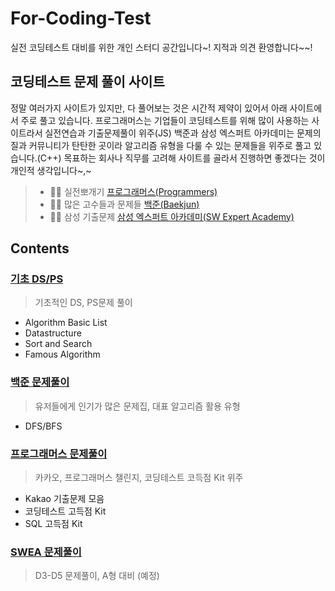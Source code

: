 # For-Coding-Test
 실전 코딩테스트 대비를 위한 개인 스터디 공간입니다~! 지적과 의견 환영합니다~~!

## 코딩테스트 문제 풀이 사이트
정말 여러가지 사이트가 있지만, 다 풀어보는 것은 시간적 제약이 있어서 아래 사이트에서 주로 풀고 있습니다. 프로그래머스는 기업들이 코딩테스트를 위해 많이 사용하는 사이트라서 실전연습과 기출문제풀이 위주(JS) 백준과 삼성 엑스퍼트 아카데미는 문제의 질과 커뮤니티가 탄탄한 곳이라 알고리즘 유형을 다룰 수 있는 문제들을 위주로 풀고 있습니다.(C++) 목표하는 회사나 직무를 고려해 사이트를 골라서 진행하면 좋겠다는 것이 개인적 생각입니다~,~
>   - 👊🏻 실전뽀개기 [프로그래머스(Programmers)](https://programmers.co.kr/)
>   - 🙏🏻 많은 고수들과 문제들 [백준(Baekjun)](https://www.acmicpc.net/)
>   - ✍🏻 삼성 기출문제 [삼성 엑스퍼트 아카데미(SW Expert Academy)](https://swexpertacademy.com/main/main.do)
## Contents
### [기초 DS/PS](https://github.com/ss-won/For-Coding-Test/blob/master/Basic/basic.md)
> 기초적인 DS, PS문제 풀이
- Algorithm Basic List
- Datastructure
- Sort and Search
- Famous Algorithm

### [백준 문제풀이](https://github.com/ss-won/For-Coding-Test/blob/master/Baekjun/baekjun.md)  
> 유저들에게 인기가 많은 문제집, 대표 알고리즘 활용 유형
- DFS/BFS

### [프로그래머스 문제풀이](https://github.com/ss-won/For-Coding-Test/blob/master/Programmers/programmers.md)  
> 카카오, 프로그래머스 챌린지, 코딩테스트 코득점 Kit 위주
- Kakao 기출문제 모음
- 코딩테스트 고득점 Kit
- SQL 고득점 Kit

### [SWEA 문제풀이]()
> D3-D5 문제풀이, A형 대비 (예정)



